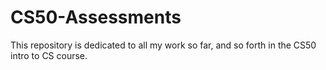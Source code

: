 # CS50-Assessments
This repository is dedicated to all my work so far, and so forth in the CS50 intro to CS course.
